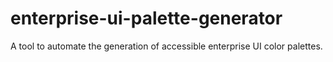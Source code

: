 # enterprise-ui-palette-generator
 A tool to automate the generation of accessible enterprise UI color palettes.
